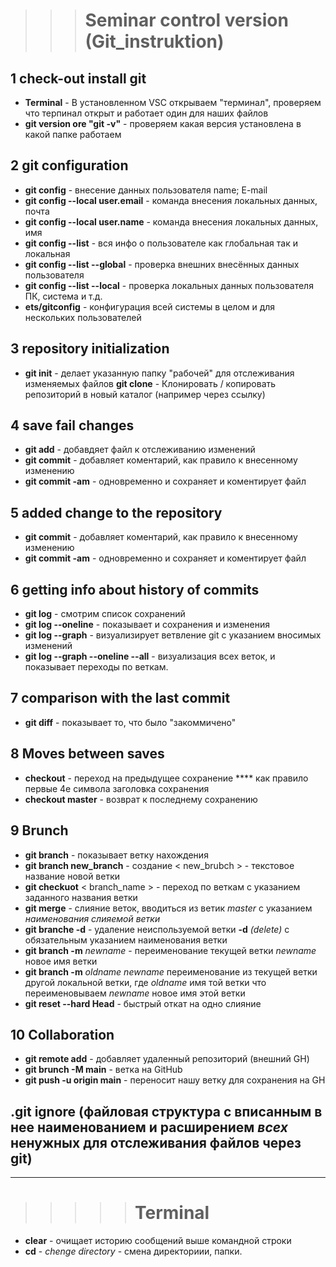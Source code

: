 >>># Seminar control version (Git_instruktion)

## 1 check-out install git
- **Terminal** - В установленном VSC открываем "терминал", проверяем что терпинал открыт и работает один для наших файлов
- **git version ore "git -v"** - проверяем какая версия установлена в какой папке работаем

## 2 git configuration
- **git config** - внесение данных пользователя name; E-mail
- **git config --local user.email** - команда внесения локальных данных, почта
- **git config --local user.name** - команда внесения локальных данных, имя
- **git config --list** - вся инфо о пользователе как глобальная так и локальная
- **git config --list --global** - проверка внешних внесённых данных пользователя
- **git config --list --local** - проверка локальных данных пользователя ПК, система и т.д.
- **ets/gitconfig** - конфигурация всей системы в целом и для нескольких пользователей

## 3 repository initialization 
- **git init** - делает указанную папку "рабочей" для отслеживания изменяемых файлов
**git clone** - Клонировать / копировать репозиторий в новый каталог (например через ссылку)

## 4 save fail changes
- **git add** - добавдяет файл к отслеживанию изменений
- **git commit** - добавляет коментарий, как правило к внесенному изменению
- **git commit -am** - одновременно и сохраняет и коментирует файл
## 5 added change to the repository
- **git commit** - добавляет коментарий, как правило к внесенному изменению
- **git commit -am** - одновременно и сохраняет и коментирует файл

## 6 getting info about history of commits
- **git log** - смотрим список сохранений
- **git log --oneline** - показывает и сохранения и изменения
- **git log --graph** - визуализирует ветвление git c указанием вносимых изменений
- **git log --graph --oneline --all** - визуализация всех веток, и показывает переходы по веткам.

## 7 comparison with the last commit
- **git diff** - показывает то, что было "закоммичено"

## 8 Moves between saves
- **checkout** - переход на предыдущее сохранение **** как правило первые 4е символа заголовка сохранения
- **checkout master** - возврат к последнему сохранению

## 9 Brunch
- **git branch** - показывает ветку нахождения
- **git branch new_branch** - создание < new_brubch > - текстовое название новой ветки 
- **git checkuot** < branch_name > - переход по веткам с указанием заданного названия ветки
- **git merge** - слияние веток, вводиться из ветик _master_ с указанием _наименования слияемой ветки_
- **git branche -d** - удаление неиспользуемой ветки **-d** _(delete)_ с обязательным указанием наименования ветки
- **git branch -m** _newname_ - переименование текущей ветки _newname_ новое имя ветки
- **git branch -m** _oldname newname_ переименование из текущей ветки другой локальной ветки, где _oldname_ имя той ветки что переименовываем _newname_ новое имя этой ветки
- **git reset --hard Head** - быстрый откат на одно слияние
## 10 Collaboration
- **git remote add** - добавляет удаленный репозиторий (внешний GH)
- **git brunch -M main** - ветка на GitHub
- **git push -u origin main** - переносит нашу ветку для сохранения на GH

## __.git ignore__ (файловая структура с вписанным в нее наименованием и расширением _всех_ ненужных для отслеживания файлов через **git**)
___________
>>>>> # Terminal
- **clear** - очищает историю сообщений выше командной строки 
- **cd** - _chenge directory_ - смена директориии, папки.
